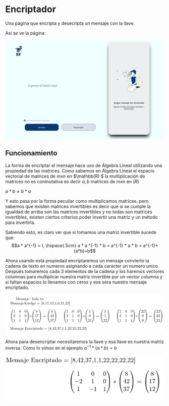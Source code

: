 # Encriptador
Una pagina que encripta y desecripta un mensaje con la llave.

Así se ve la página: 

![Page](fotos/Front.png)

## Funcionamiento

La forma de encriptar el mensaje hace uso de Álgebra Lineal utilizando una propiedad de las matrices. Como sabemos en Álgebra Lineal el espacio vectorial de matrices de $m x n$ en $\mathbb(R) $ la multiplicación de matrices no es conmutativa es decir $a,b$ matrices de $m x n$ en $\mathbb(R)$  

$a * b \not= b * a$ 

Y esto pasa por la forma peculiar como multiplicamos matrices, pero sabemos que existen matrices invertibles es decir que si se cumple la igualdad de arriba son las matrices invertibles y no todas son matrices invertibles, existen ciertos criterios poder invertir una matriz y un método para invertirla.

Sabiendo esto, es claro ver que  si tomamos una matriz invertible  sucede que: $$a * a^{-1} = I, \hspace{.5cm} a * a ^{-1} * b = a^{-1} * a * b = a^{-1}*(a*b)=b$$

Ahora usando esta propiedad encriptaremos un mensaje convierto la cadena de texto en numeros asignando a cada caracter un numero unico. Después tomaremos cada 3 elementos de la cadena y los haremos vectores columnas para multiplicar nuestra matriz invertible por un vector columna y si faltan espacios lo llenamos con ceros y ese sera nuestro mensaje encriptado. 

![encriptado](fotos/encriptar.png)

Ahora para desencriptar necesitaremos la llave y esa llave es nuestra matriz inversa. Como lo vimos en el ejemplo $a^{-1}*(a*b)=b$

![desencriptar](fotos/desencriptar.png) 